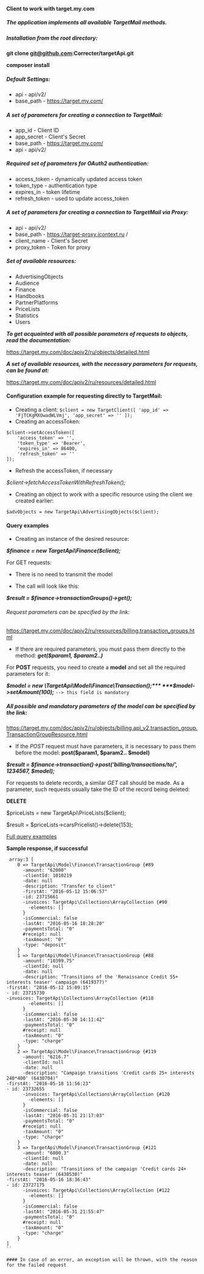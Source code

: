 #### Client to work with target.my.com

##### The application implements all available TargetMail methods.

##### Installation from the root directory:

**git clone git@github.com:Correcter/targetApi.git**

**composer install**

##### Default Settings:

- api - api/v2/
- base_path - https://target.my.com/

##### A set of parameters for creating a connection to TargetMail:

- app_id - Client ID
- app_secret - Client's Secret
- base_path  - https://target.my.com/
- api - api/v2/

##### Required set of parameters for OAuth2 authentication:

- access_token - dynamically updated access token
- token_type - authentication type
- expires_in - token lifetime
- refresh_token - used to update access_token

##### A set of parameters for creating a connection to TargetMail via Proxy:

- api - api/v2/
- base_path - https://target-proxy.icontext.ru /
- client_name - Client's Secret
- proxy_token - Token for proxy

##### Set of available resources:

- AdvertisingObjects
- Audience
- Finance
- Handbooks
- PartnerPlatforms
- PriceLists
- Statistics
- Users

***To get acquainted with all possible parameters of requests to objects, read the documentation:***

https://target.my.com/doc/apiv2/ru/objects/detailed.html

***A set of available resources, with the necessary parameters for requests, can be found at:***

https://target.my.com/doc/apiv2/ru/resources/detailed.html

#### Configuration example for requesting directly to TargetMail:

- Creating a client:
``
$client = new TargetClient([
'app_id' => 'FjTCKgMXOwadWLVmj',
    'app_secret' => ''
]);
``
- Creating an accessToken: 

```
$client->setAccessToken([
    'access_token' => '',
    'token_type' => 'Bearer',
    'expires_in' => 86400,
    'refresh_token' => ''
]);
```

- Refresh the accessToken, if necessary

 *$client->fetchAccessTokenWithRefreshToken();*

- Creating an object to work with a specific resource using the client we created earlier:

```$advObjects = new TargetApi\AdvertisingObjects($client);```

#### Query examples

- Creating an instance of the desired resource:

***$finance = new TargetApi\Finance($client);***

 For GET requests:

- There is no need to transmit the model

- The call will look like this:

***$result = $finance->transactionGroups()->get();***

###### Request parameters can be specified by the link:

https://target.my.com/doc/apiv2/ru/resources/billing.transaction_groups.html

- If there are required parameters, you must pass them directly to the method: ***get($param1, $param2..)***

 For **POST** requests, you need to create a **model** and set all the required parameters for it:

***$model = new \TargetApi\Model\Finance\Transaction();***
***$model->setAmount(100);*** ``--> this field is mandatory``

##### All possible and mandatory parameters of the model can be specified by the link: 

https://target.my.com/doc/apiv2/ru/objects/billing.api_v2.transaction_group.TransactionGroupResource.html

- If the *POST* request must have parameters, it is necessary to pass them before the model: **post($param1, $param2.. $model)**

***$result = $finance->transaction()->post('billing/transactions/to/', 1234567,  $model);***

For requests to delete records, a similar *GET* call should be made.
As a parameter, such requests usually take the ID of the record being deleted:

**DELETE**

$priceLists = new TargetApi\PriceLists($client);


$result = $priceLists->carsPricelist()->delete(153);

[Full query examples](./EXAMPLES.MD )

**Sample response, if successful**


```
 array:3 [
    0 => TargetApi\Model\Finance\TransactionGroup {#89
      -amount: "62000"
      -clientId: 1010219
      -date: null
      -description: "Transfer to client"
      -firstAt: "2016-05-12 15:06:57"
      -id: 23715661
      -invoices: TargetApi\Collections\ArrayCollection {#90
        -elements: []
      }
      -isCommercial: false
      -lastAt: "2016-05-16 18:28:20"
      -paymentsTotal: "0"
      #receipt: null
      -taxAmount: "0"
      -type: "deposit"
    }
    1 => TargetApi\Model\Finance\TransactionGroup {#88
      -amount: "10399.75"
      -clientId: null
      -date: null
      -description: "Transitions of the 'Renaissance Credit 55+ interests teaser' campaign (6419377)"
-firstAt: "2016-05-12 15:09:15"
- id: 23715730
-invoices: TargetApi\Collections\ArrayCollection {#118
        -elements: []
      }
      -isCommercial: false
      -lastAt: "2016-05-30 14:11:42"
      -paymentsTotal: "0"
      #receipt: null
      -taxAmount: "0"
      -type: "charge"
    }
    2 => TargetApi\Model\Finance\TransactionGroup {#119
      -amount: "6216.7"
      -clientId: null
      -date: null
      -description: "Campaign transitions 'Credit cards 25+ interests 240*400' (6430704)"
-firstAt: "2016-05-18 11:56:23"
- id: 23732655
      -invoices: TargetApi\Collections\ArrayCollection {#120
        -elements: []
      }
      -isCommercial: false
      -lastAt: "2016-05-31 21:17:03"
      -paymentsTotal: "0"
      #receipt: null
      -taxAmount: "0"
      -type: "charge"
    }
    3 => TargetApi\Model\Finance\TransactionGroup {#121
      -amount: "6800.3"
      -clientId: null
      -date: null
      -description: "Transitions of the campaign 'Credit cards 24+ interests teaser' (6430530)"
-firstAt: "2016-05-16 18:36:43"
- id: 23727175
      -invoices: TargetApi\Collections\ArrayCollection {#122
        -elements: []
      }
      -isCommercial: false
      -lastAt: "2016-05-31 21:55:47"
      -paymentsTotal: "0"
      #receipt: null
      -taxAmount: "0"
      -type: "charge"
    }
]
``

#### In case of an error, an exception will be thrown, with the reason for the failed request
